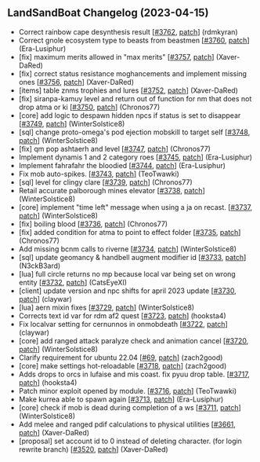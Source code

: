 ## LandSandBoat Changelog (2023-04-15)
- Correct rainbow cape desynthesis result [[#3762](https://github.com/LandSandBoat/server/pull/3762), [patch](https://github.com/LandSandBoat/server/pull/3762.patch)] (rdmkyran)
- Correct gnole ecosystem type to beasts from beastmen [[#3760](https://github.com/LandSandBoat/server/pull/3760), [patch](https://github.com/LandSandBoat/server/pull/3760.patch)] (Era-Lusiphur)
- [fix] maximum merits allowed in "max merits" [[#3757](https://github.com/LandSandBoat/server/pull/3757), [patch](https://github.com/LandSandBoat/server/pull/3757.patch)] (Xaver-DaRed)
- [fix] correct status resistance moghancements and implement missing ones [[#3756](https://github.com/LandSandBoat/server/pull/3756), [patch](https://github.com/LandSandBoat/server/pull/3756.patch)] (Xaver-DaRed)
- [items] table znms trophies and lures [[#3752](https://github.com/LandSandBoat/server/pull/3752), [patch](https://github.com/LandSandBoat/server/pull/3752.patch)] (Xaver-DaRed)
- [fix] siranpa-kamuy level and return out of function for nm that does not drop atma or ki [[#3750](https://github.com/LandSandBoat/server/pull/3750), [patch](https://github.com/LandSandBoat/server/pull/3750.patch)] (Chronos77)
- [core] add logic to despawn hidden npcs if status is set to disappear [[#3749](https://github.com/LandSandBoat/server/pull/3749), [patch](https://github.com/LandSandBoat/server/pull/3749.patch)] (WinterSolstice8)
- [sql] change proto-omega's pod ejection mobskill to target self [[#3748](https://github.com/LandSandBoat/server/pull/3748), [patch](https://github.com/LandSandBoat/server/pull/3748.patch)] (WinterSolstice8)
- [fix] qm pop ashtaerh and level [[#3747](https://github.com/LandSandBoat/server/pull/3747), [patch](https://github.com/LandSandBoat/server/pull/3747.patch)] (Chronos77)
- Implement dynamis 1 and 2 category roes [[#3745](https://github.com/LandSandBoat/server/pull/3745), [patch](https://github.com/LandSandBoat/server/pull/3745.patch)] (Era-Lusiphur)
- Implement fahrafahr the bloodied [[#3744](https://github.com/LandSandBoat/server/pull/3744), [patch](https://github.com/LandSandBoat/server/pull/3744.patch)] (Era-Lusiphur)
- Fix mob auto-spikes. [[#3743](https://github.com/LandSandBoat/server/pull/3743), [patch](https://github.com/LandSandBoat/server/pull/3743.patch)] (TeoTwawki)
- [sql] level for clingy clare [[#3739](https://github.com/LandSandBoat/server/pull/3739), [patch](https://github.com/LandSandBoat/server/pull/3739.patch)] (Chronos77)
- Retail accurate palborough mines elevator [[#3738](https://github.com/LandSandBoat/server/pull/3738), [patch](https://github.com/LandSandBoat/server/pull/3738.patch)] (WinterSolstice8)
- [core] implement "time left" message when using a ja on recast. [[#3737](https://github.com/LandSandBoat/server/pull/3737), [patch](https://github.com/LandSandBoat/server/pull/3737.patch)] (WinterSolstice8)
- [fix] boiling blood [[#3736](https://github.com/LandSandBoat/server/pull/3736), [patch](https://github.com/LandSandBoat/server/pull/3736.patch)] (Chronos77)
- [fix] added condition for atma to point to effect folder [[#3735](https://github.com/LandSandBoat/server/pull/3735), [patch](https://github.com/LandSandBoat/server/pull/3735.patch)] (Chronos77)
- Add missing bcnm calls to riverne [[#3734](https://github.com/LandSandBoat/server/pull/3734), [patch](https://github.com/LandSandBoat/server/pull/3734.patch)] (WinterSolstice8)
- [sql] update geomancy & handbell augment modifier id [[#3733](https://github.com/LandSandBoat/server/pull/3733), [patch](https://github.com/LandSandBoat/server/pull/3733.patch)] (N3ckB3ard)
- [lua] full circle returns no mp because local var being set on wrong entity [[#3732](https://github.com/LandSandBoat/server/pull/3732), [patch](https://github.com/LandSandBoat/server/pull/3732.patch)] (CatsEyeXI)
- [client] update version and npc shifts for april 2023 update [[#3730](https://github.com/LandSandBoat/server/pull/3730), [patch](https://github.com/LandSandBoat/server/pull/3730.patch)] (claywar)
- [lua] aern mixin fixes [[#3729](https://github.com/LandSandBoat/server/pull/3729), [patch](https://github.com/LandSandBoat/server/pull/3729.patch)] (WinterSolstice8)
- Corrects text id var for rdm af2 quest [[#3723](https://github.com/LandSandBoat/server/pull/3723), [patch](https://github.com/LandSandBoat/server/pull/3723.patch)] (hooksta4)
- Fix localvar setting for cernunnos in onmobdeath [[#3722](https://github.com/LandSandBoat/server/pull/3722), [patch](https://github.com/LandSandBoat/server/pull/3722.patch)] (claywar)
- [core] add ranged attack paralyze check and animation cancel [[#3720](https://github.com/LandSandBoat/server/pull/3720), [patch](https://github.com/LandSandBoat/server/pull/3720.patch)] (WinterSolstice8)
- Clarify requirement for ubuntu 22.04 [[#69](https://github.com/LandSandBoat/lsb-wiki/pull/69), [patch](https://github.com/LandSandBoat/lsb-wiki/pull/69.patch)] (zach2good)
- [core] make settings hot-reloadable [[#3718](https://github.com/LandSandBoat/server/pull/3718), [patch](https://github.com/LandSandBoat/server/pull/3718.patch)] (zach2good)
- Adds drops to orcs in lufaise and mis coast. fix pyuu drop table. [[#3717](https://github.com/LandSandBoat/server/pull/3717), [patch](https://github.com/LandSandBoat/server/pull/3717.patch)] (hooksta4)
- Patch minor exploit opened by module. [[#3716](https://github.com/LandSandBoat/server/pull/3716), [patch](https://github.com/LandSandBoat/server/pull/3716.patch)] (TeoTwawki)
- Make kurrea able to spawn again [[#3713](https://github.com/LandSandBoat/server/pull/3713), [patch](https://github.com/LandSandBoat/server/pull/3713.patch)] (Era-Lusiphur)
- [core] check if mob is dead during completion of a ws [[#3711](https://github.com/LandSandBoat/server/pull/3711), [patch](https://github.com/LandSandBoat/server/pull/3711.patch)] (WinterSolstice8)
- Add melee and ranged pdif calculations to physical utilities [[#3661](https://github.com/LandSandBoat/server/pull/3661), [patch](https://github.com/LandSandBoat/server/pull/3661.patch)] (Xaver-DaRed)
- [proposal] set account id to 0 instead of deleting character. (for login rewrite branch) [[#3520](https://github.com/LandSandBoat/server/pull/3520), [patch](https://github.com/LandSandBoat/server/pull/3520.patch)] (Xaver-DaRed)
